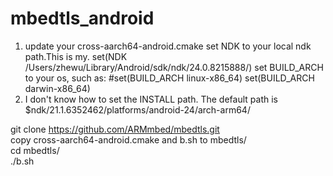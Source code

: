 # mbedtls_android   

1. update your cross-aarch64-android.cmake
    set NDK to your local ndk path.This is my.
        set(NDK /Users/zhewu/Library/Android/sdk/ndk/24.0.8215888/)
    set BUILD_ARCH to your os, such as:
        #set(BUILD_ARCH linux-x86_64)
        set(BUILD_ARCH darwin-x86_64)
2. I don't know how to set the INSTALL path. The default path is  $ndk/21.1.6352462/platforms/android-24/arch-arm64/

git clone https://github.com/ARMmbed/mbedtls.git    
copy cross-aarch64-android.cmake and b.sh  to mbedtls/   
cd mbedtls/  
./b.sh  



